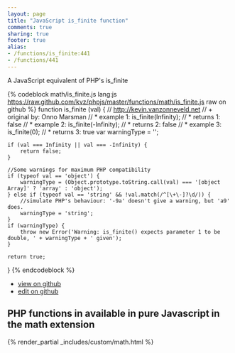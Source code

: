 ```yaml
---
layout: page
title: "JavaScript is_finite function"
comments: true
sharing: true
footer: true
alias:
- /functions/is_finite:441
- /functions/441
---
```

<!-- Generated by Rakefile:build -->
A JavaScript equivalent of PHP's is_finite

{% codeblock math/is_finite.js lang:js https://raw.github.com/kvz/phpjs/master/functions/math/is_finite.js raw on github %}
function is_finite (val) {
    // http://kevin.vanzonneveld.net
    // +   original by: Onno Marsman
    // *     example 1: is_finite(Infinity);
    // *     returns 1: false
    // *     example 2: is_finite(-Infinity);
    // *     returns 2: false
    // *     example 3: is_finite(0);
    // *     returns 3: true
    var warningType = '';

    if (val === Infinity || val === -Infinity) {
        return false;
    }

    //Some warnings for maximum PHP compatibility
    if (typeof val == 'object') {
        warningType = (Object.prototype.toString.call(val) === '[object Array]' ? 'array' : 'object');
    } else if (typeof val == 'string' && !val.match(/^[\+\-]?\d/)) {
        //simulate PHP's behaviour: '-9a' doesn't give a warning, but 'a9' does.
        warningType = 'string';
    }
    if (warningType) {
        throw new Error('Warning: is_finite() expects parameter 1 to be double, ' + warningType + ' given');
    }

    return true;
}
{% endcodeblock %}

 - [view on github](https://github.com/kvz/phpjs/blob/master/functions/math/is_finite.js)
 - [edit on github](https://github.com/kvz/phpjs/edit/master/functions/math/is_finite.js)

## PHP functions in available in pure Javascript in the math extension
{% render_partial _includes/custom/math.html %}
